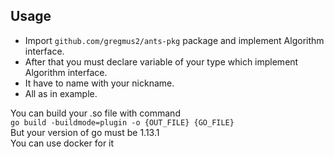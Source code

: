 ## Usage
* Import `github.com/gregmus2/ants-pkg` package and implement Algorithm interface.
* After that you must declare variable of your type which implement Algorithm interface.
* It have to name with your nickname. 
* All as in example.

You can build your .so file with command\
`go build -buildmode=plugin -o {OUT_FILE} {GO_FILE}` \
But your version of go must be 1.13.1\
You can use docker for it